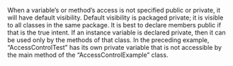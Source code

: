 When a variable’s or method’s access is not specified public or private, it will have default visibility. Default visibility is packaged private; it is visible to all classes in the same package. It is best to declare members public if that is the true intent. If an instance variable is declared private, then it can be used only by the methods of that class. In the preceding example, “AccessControlTest” has its own private variable that is not accessible by the main method of the “AccessControlExample” class.

